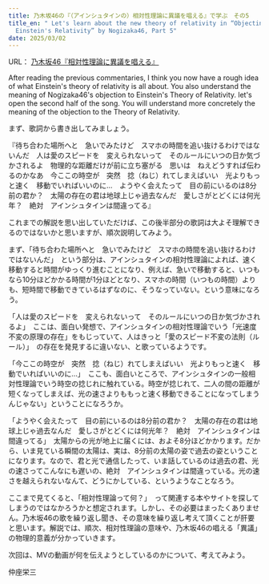 ```yaml
---
title: 乃木坂46の『（アインシュタインの）相対性理論に異議を唱える』で学ぶ　その5
title_en: " Let's learn about the new theory of relativity in “Objecting to
  Einstein's Relativity” by Nogizaka46, Part 5"
date: 2025/03/02
---
```

URL：
[乃木坂46『相対性理論に異議を唱える』](https://www.youtube.com/watch?v=vcp7XKBylkM)

After reading the previous commentaries, I think you now have a rough idea of what Einstein's theory of relativity is all about. You also understand the meaning of Nogizaka46's objection to 
Einstein's Theory of Relativity. let's open the second half of the song. You will understand more concretely the meaning of the objection to the Theory of Relativity.

まず、歌詞から書き出してみましょう。

『待ち合わた場所へと　急いでみたけど　スマホの時間を追い抜けるわけではないんだ　人は愛のスピードを　変えられないって　そのルールにいつの日か気づかされるよ　物理的な距離だけが前に立ち塞がる　思いは　ねえどうすれば伝わるのかなあ　今ここの時空が　突然　捻（ねじ）れてしまえばいい　光よりもっと速く　移動でいればいいのに...　ようやく会えたって　目の前にいるのは8分前の君か？　太陽の存在の君は地球上じゃ過去なんだ　愛しさがとどくには何光年？　絶対　アインシュタインは間違ってる』

これまでの解説を思い出していただけば、この後半部分の歌詞は大よそ理解できるのではないかと思いますが、順次説明してみよう。

まず、「待ち合わた場所へと　急いでみたけど　スマホの時間を追い抜けるわけではないんだ」　という部分は、アインシュタインの相対性理論によれば、速く移動すると時間がゆっくり進むことになり、例えば、急いで移動すると、いつもなら10分ほどかかる時間が1分ほどとなり、スマホの時間（いつもの時間）よりも、短時間で移動できているはずなのに、そうなっていない。という意味になろう。

「人は愛のスピードを　変えられないって　そのルールにいつの日か気づかされるよ」　ここは、面白い発想で、アインシュタインの相対性理論でいう「光速度不変の原理の存在」をもじっていて、人はきっと「愛のスピード不変の法則（ルール）」　の存在を発見するに違いない、と歌っているようです。

「今ここの時空が　突然　捻（ねじ）れてしまえばいい　光よりもっと速く　移動でいればいいのに...」　ここも、面白いところで、アインシュタインの一般相対性理論でいう時空の捻じれに触れている。時空が捻じれて、二人の間の距離が短くなってしまえば、光の速さよりももっと速く移動できることになってしまうんじゃない」ということになろうか。

「ようやく会えたって　目の前にいるのは8分前の君か？　太陽の存在の君は地球上じゃ過去なんだ　愛しさがとどくには何光年？　絶対　アインシュタインは間違ってる」　太陽からの光が地上に届くには、およそ8分ほどかかります。だから、いま見ている瞬間の太陽は、実は、8分前の太陽の姿で過去の姿ということになります。なので、君と光で通信したって、いま話しているのは過去の君、光の速さってこんなにも遅いの、絶対　アインシュタインは間違っている。光の速さを越えられないなんて、どうにかしている、というようなことなろう。

ここまで見てくると、「相対性理論って何？」　って関連する本やサイトを探してしまうのではなかろうかと想定されます。しかし、その必要はまったくありません。乃木坂46の歌を繰り返し聞き、その意味を繰り返し考えて頂くことが肝要と思います。解説では、順次、相対性理論の意味や、乃木坂46の唱える「異議」の物理的意義が分かっていきます。

次回は、MVの動画が何を伝えようとしているのかについて、考えてみよう。

仲座栄三[](https://www.youtube.com/watch?v=vcp7XKBylkM)
